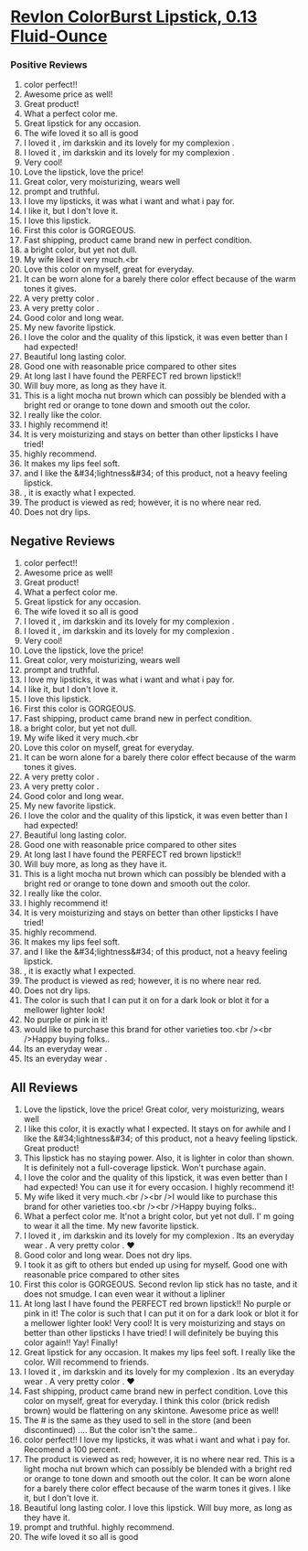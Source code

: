 # [Revlon ColorBurst Lipstick, 0.13 Fluid-Ounce](https://products.checkmycream.com/products/Revlon-ColorBurst-Lipstick-0.13-Fluid-Ounce.html)

### Positive Reviews

<ol>
      <li>color perfect!!</li>
      <li>Awesome price as well!</li>
      <li>Great product!</li>
      <li>What a perfect color me.  </li>
      <li>Great lipstick for any occasion.  </li>
      <li>The wife loved it so all is good</li>
      <li>I loved it , im darkskin and its lovely for my complexion .</li>
      <li>I loved it , im darkskin and its lovely for my complexion .</li>
      <li>Very cool!</li>
      <li>Love the lipstick, love the price!  </li>
      <li>Great color, very moisturizing, wears well</li>
      <li>prompt and truthful.  </li>
      <li>I love my lipsticks, it was what i want and what i pay for.</li>
      <li>I like it, but I don&#x27;t love it.</li>
      <li>I love this lipstick.</li>
      <li>First this color is GORGEOUS.</li>
      <li>Fast shipping, product came brand new in perfect condition.</li>
      <li>a bright color, but yet not dull.  </li>
      <li>My wife liked it very much.&lt;br</li>
      <li>Love this color on myself, great for everyday.</li>
      <li>It can be worn alone for a barely there color effect because of the warm tones it gives.</li>
      <li>A very pretty color .</li>
      <li>A very pretty color .</li>
      <li>Good color and long wear.</li>
      <li>My new favorite lipstick.</li>
      <li>I love the color and the quality of this lipstick, it was even better than I had expected!</li>
      <li>Beautiful long lasting color.</li>
      <li>Good one with reasonable price compared to other sites</li>
      <li>At long last I have found the PERFECT red brown lipstick!!</li>
      <li>Will buy more, as long as they have it.</li>
      <li>This is a light mocha nut brown which can possibly be blended with a bright red or orange to tone down and smooth out the color.</li>
      <li>I really like the color.  </li>
      <li>I highly recommend it!</li>
      <li>It is very moisturizing and stays on better than other lipsticks I have tried!</li>
      <li>highly recommend.</li>
      <li>It makes my lips feel soft.  </li>
      <li>and I like the &amp;#34;lightness&amp;#34; of this product, not a heavy feeling lipstick.  </li>
      <li>, it is exactly what I expected.  </li>
      <li>The product is viewed as red; however, it is no where near red.</li>
      <li>Does not dry lips.</li>
</ol>


<h2>Negative Reviews</h2>
<ol>
<li> color perfect!!</li>
<li> Awesome price as well!</li>
<li> Great product!</li>
<li> What a perfect color me.  </li>
<li> Great lipstick for any occasion.  </li>
<li> The wife loved it so all is good</li>
<li> I loved it , im darkskin and its lovely for my complexion .</li>
<li> I loved it , im darkskin and its lovely for my complexion .</li>
<li> Very cool!</li>
<li> Love the lipstick, love the price!  </li>
<li> Great color, very moisturizing, wears well</li>
<li> prompt and truthful.  </li>
<li> I love my lipsticks, it was what i want and what i pay for.</li>
<li> I like it, but I don&#x27;t love it.</li>
<li> I love this lipstick.</li>
<li> First this color is GORGEOUS.</li>
<li> Fast shipping, product came brand new in perfect condition.</li>
<li> a bright color, but yet not dull.  </li>
<li> My wife liked it very much.&lt;br</li>
<li> Love this color on myself, great for everyday.</li>
<li> It can be worn alone for a barely there color effect because of the warm tones it gives.</li>
<li> A very pretty color .</li>
<li> A very pretty color .</li>
<li> Good color and long wear.</li>
<li> My new favorite lipstick.</li>
<li> I love the color and the quality of this lipstick, it was even better than I had expected!</li>
<li> Beautiful long lasting color.</li>
<li> Good one with reasonable price compared to other sites</li>
<li> At long last I have found the PERFECT red brown lipstick!!</li>
<li> Will buy more, as long as they have it.</li>
<li> This is a light mocha nut brown which can possibly be blended with a bright red or orange to tone down and smooth out the color.</li>
<li> I really like the color.  </li>
<li> I highly recommend it!</li>
<li> It is very moisturizing and stays on better than other lipsticks I have tried!</li>
<li> highly recommend.</li>
<li> It makes my lips feel soft.  </li>
<li> and I like the &amp;#34;lightness&amp;#34; of this product, not a heavy feeling lipstick.  </li>
<li> , it is exactly what I expected.  </li>
<li> The product is viewed as red; however, it is no where near red.</li>
<li> Does not dry lips.</li>
<li> The color is such that I can put it on for a dark look or blot it for a mellower lighter look!</li>
<li> No purple or pink in it!</li>
<li> would like to purchase this brand for other varieties too.&lt;br /&gt;&lt;br /&gt;Happy buying folks..</li>
<li> Its an everyday wear .</li>
<li> Its an everyday wear .</li>
</ol>

<h2>All Reviews</h2>

<ol>
    <li> Love the lipstick, love the price!  Great color, very moisturizing, wears well</li>
    <li> I like this color, it is exactly what I expected.  It stays on for awhile and I like the &amp;#34;lightness&amp;#34; of this product, not a heavy feeling lipstick.  Great product!</li>
    <li> This lipstick has no staying power.  Also, it is lighter in color than shown.  It is definitely not a full-coverage lipstick.  Won&#x27;t purchase again.</li>
    <li> I love the color and the quality of this lipstick, it was even better than I had expected! You can use it for every occasion. I highly recommend it!</li>
    <li> My wife liked it very much.&lt;br /&gt;&lt;br /&gt;I would like to purchase this brand for other varieties too.&lt;br /&gt;&lt;br /&gt;Happy buying folks..</li>
    <li> What a perfect color me.  It&#x27;not a bright color, but yet not dull.  I&#x27; m going to wear it all the time.  My new favorite lipstick.</li>
    <li> I loved it , im darkskin and its lovely for my complexion . Its an everyday wear . A very pretty color . ❤</li>
    <li> Good color and long wear. Does not dry lips.</li>
    <li> I took it as gift to others but ended up using for myself. Good one with reasonable price compared to other sites</li>
    <li> First this color is GORGEOUS. Second revlon lip stick has no taste, and it does not smudge. I can even wear it without a lipliner</li>
    <li> At long last I have found the PERFECT red brown lipstick!! No purple or pink in it! The color is such that I can put it on for a dark look or blot it for a mellower lighter look! Very cool! It is very moisturizing and stays on better than other lipsticks I have tried! I will definitely be buying this color again!! Yay! Finally!</li>
    <li> Great lipstick for any occasion.  It makes my lips feel soft.  I really like the color.  Will recommend to friends.</li>
    <li> I loved it , im darkskin and its lovely for my complexion . Its an everyday wear . A very pretty color . ❤</li>
    <li> Fast shipping, product came brand new in perfect condition. Love this color on myself, great for everyday. I think this color (brick redish brown) would be flattering on any skintone. Awesome price as well!</li>
    <li> The # is the same as they used to sell in the store (and been discontinued) .... But the color isn&#x27;t the same..</li>
    <li> color perfect!! I love my lipsticks, it was what i want and what i pay for. Recomend a 100 percent.</li>
    <li> The product is viewed as red; however, it is no where near red. This is a light mocha nut brown which can possibly be blended with a bright red or orange to tone down and smooth out the color. It can be worn alone for a barely there color effect because of the warm tones it gives. I like it, but I don&#x27;t love it.</li>
    <li> Beautiful long lasting color. I love this lipstick. Will buy more, as long as they have it.</li>
    <li> prompt and truthful.  highly recommend.</li>
    <li> The wife loved it so all is good</li>
</ol>




